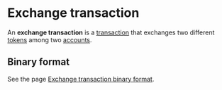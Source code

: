 # Exchange transaction

An **exchange transaction** is a [transaction](/en/blockchain/transaction/) that exchanges two different [tokens](/en/blockchain/token/) among two [accounts](/en/blockchain/account/).

## Binary format

See the page [Exchange transaction binary format](/en/blockchain/binary-format/transaction-binary-format/exchange-transaction-binary-format).
